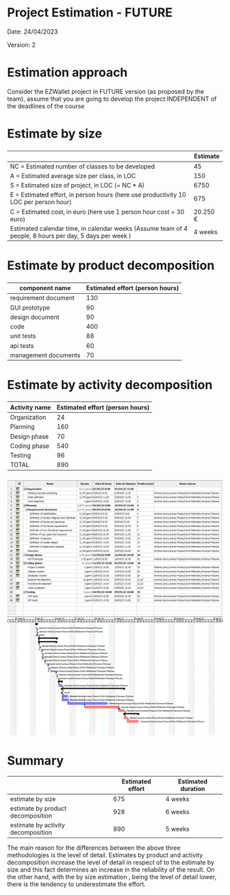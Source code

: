 # Project Estimation - FUTURE
Date: 24/04/2023

Version: 2


# Estimation approach
Consider the EZWallet  project in FUTURE version (as proposed by the team), assume that you are going to develop the project INDEPENDENT of the deadlines of the course
# Estimate by size
### 
|             | Estimate                        |             
| ----------- | ------------------------------- |  
| NC =  Estimated number of classes to be developed   |  45       |             
| A = Estimated average size per class, in LOC | 150         | 
| S = Estimated size of project, in LOC (= NC * A) | 6750 |
| E = Estimated effort, in person hours (here use productivity 10 LOC per person hour)  |  675   |   
| C = Estimated cost, in euro (here use 1 person hour cost = 30 euro) | 20.250 €| 
| Estimated calendar time, in calendar weeks (Assume team of 4 people, 8 hours per day, 5 days per week ) | 4 weeks |               

# Estimate by product decomposition
### 
|         component name    | Estimated effort (person hours)   |             
| ----------- | ------------------------------- | 
|requirement document    | 130 |
| GUI prototype | 90 |
|design document | 90 |
|code | 400 |
| unit tests | 88 |
| api tests | 60 |
| management documents  | 70 |



# Estimate by activity decomposition
### 
|         Activity name    | Estimated effort (person hours)   |             
| ----------- | ------------------------------- | 
| Organization | 24 |
| Planning | 160 |
| Design phase | 70 |
| Coding phase | 540 |
| Testing | 96 |
| TOTAL | 890 |
###
![GantTable](./Images/Gantt/Gantt_Table_V2.png)
![GantChart](./Images/Gantt/Gantt_Chart_V2.png)

# Summary

|             | Estimated effort                        |   Estimated duration |          
| ----------- | ------------------------------- | ---------------|
| estimate by size | 675 | 4 weeks |
| estimate by product decomposition | 928 | 6 weeks |
| estimate by activity decomposition | 890 | 5 weeks |

The main reason for the differences between the above three methodologies is the level of detail. Estimates by product and activity decomposition increase the level of detail in respect of to the estimate by size and this fact determines an increase in the reliability of the result. On the other hand, with the by size estimation , being the level of detail lower, there is the tendency to underestimate the effort.


